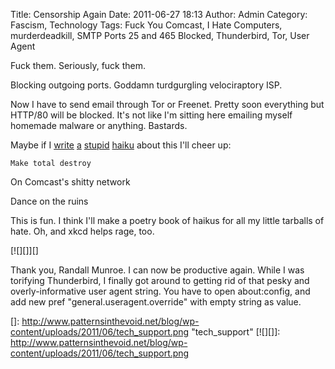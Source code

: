 Title: Censorship Again
Date: 2011-06-27 18:13
Author: Admin
Category: Fascism, Technology
Tags: Fuck You Comcast, I Hate Computers, murderdeadkill, SMTP Ports 25 and 465 Blocked, Thunderbird, Tor, User Agent

Fuck them. Seriously, fuck them.

Blocking outgoing ports. Goddamn turdgurgling velociraptory ISP.

Now I have to send email through Tor or Freenet. Pretty soon everything
but HTTP/80 will be blocked. It's not like I'm sitting here emailing
myself homemade malware or anything. Bastards.

Maybe if I [write][] [a][] [stupid][] [haiku][] about this I'll cheer
up:

`Make total destroy`

On Comcast's shitty network

Dance on the ruins

This is fun. I think I'll make a poetry book of haikus for all my little
tarballs of hate. Oh, and xkcd helps rage, too.

[![][]][]

Thank you, Randall Munroe. I can now be productive again. While I was
torifying Thunderbird, I finally got around to getting rid of that pesky
and overly-informative user agent string. You have to open about:config,
and add new pref "general.useragent.override" with empty string as
value.

  [write]: http://patternsinthevoid.net/404.shtml
  [a]: http://patternsinthevoid.net/401.shtml
  [stupid]: http://patternsinthevoid.net/403.shtml
  [haiku]: http://patternsinthevoid.net/500.shtml
  []: http://www.patternsinthevoid.net/blog/wp-content/uploads/2011/06/tech_support.png
    "tech_support"
  [![][]]: http://www.patternsinthevoid.net/blog/wp-content/uploads/2011/06/tech_support.png
